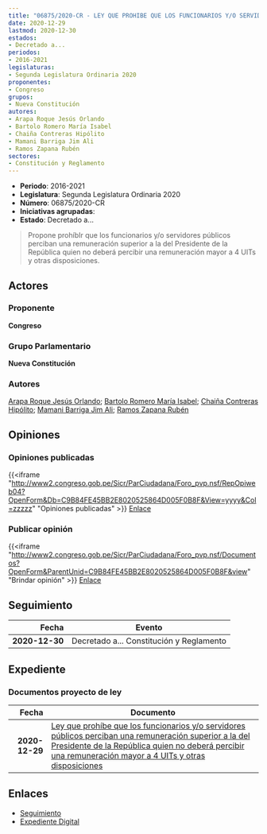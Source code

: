 ```yaml
---
title: "06875/2020-CR - LEY QUE PROHIBE QUE LOS FUNCIONARIOS Y/O SERVIDORES PÚBLICOS PERCIBAN UNA REMUNERACIÓN SUPERIOR A LA DEL PRESIDENTE DE LA REPÚBLICA QUIEN NO DEBERÁ PERCIBIR UNA REMUNERACIÓN MAYOR A 4 UITs. Y OTRAS DISPOSICIONES"
date: 2020-12-29
lastmod: 2020-12-30
estados:
- Decretado a...
periodos:
- 2016-2021
legislaturas:
- Segunda Legislatura Ordinaria 2020
proponentes:
- Congreso
grupos:
- Nueva Constitución
autores:
- Arapa Roque Jesús Orlando
- Bartolo Romero María Isabel
- Chaiña Contreras Hipólito
- Mamani Barriga Jim Ali
- Ramos Zapana Rubén
sectores:
- Constitución y Reglamento
---
```

- **Periodo**: 2016-2021
- **Legislatura**: Segunda Legislatura Ordinaria 2020
- **Número**: 06875/2020-CR
- **Iniciativas agrupadas**: 
- **Estado**: Decretado a...

> Propone prohíbIr que los funcionarios y/o servidores públicos perciban una remuneración superior a la del Presidente de la República quien no deberá percibir una remuneración mayor a 4 UITs y otras disposiciones.


## Actores

### Proponente

**Congreso**

### Grupo Parlamentario

**Nueva Constitución**

### Autores

[Arapa Roque Jesús Orlando](mailto:mailto:jarapa@congreso.gob.pe); [Bartolo Romero María Isabel](mailto:mailto:mbartolo@congreso.gob.pe); [Chaiña Contreras Hipólito](mailto:mailto:hchaina@congreso.gob.pe); [Mamani Barriga Jim Ali](mailto:mailto:jmamani@congreso.gob.pe); [Ramos Zapana Rubén](mailto:mailto:rramos@congreso.gob.pe)

## Opiniones

### Opiniones publicadas

{{<iframe "http://www2.congreso.gob.pe/Sicr/ParCiudadana/Foro_pvp.nsf/RepOpiweb04?OpenForm&Db=C9B84FE45BB2E8020525864D005F0B8F&View=yyyy&Col=zzzzz" "Opiniones publicadas" >}}
[Enlace](http://www2.congreso.gob.pe/Sicr/ParCiudadana/Foro_pvp.nsf/RepOpiweb04?OpenForm&Db=C9B84FE45BB2E8020525864D005F0B8F&View=yyyy&Col=zzzzz)

### Publicar opinión

{{<iframe "http://www2.congreso.gob.pe/Sicr/ParCiudadana/Foro_pvp.nsf/Documentos?OpenForm&ParentUnid=C9B84FE45BB2E8020525864D005F0B8F&view" "Brindar opinión" >}}
[Enlace](http://www2.congreso.gob.pe/Sicr/ParCiudadana/Foro_pvp.nsf/Documentos?OpenForm&ParentUnid=C9B84FE45BB2E8020525864D005F0B8F&view)


## Seguimiento

| Fecha | Evento |
|------:|--------|
| **2020-12-30** | Decretado a... Constitución y Reglamento |

## Expediente

### Documentos proyecto de ley

| Fecha | Documento |
|------:|-----------|
| **2020-12-29** | [Ley que prohíbe que los funcionarios y/o servidores públicos perciban una remuneración superior a la del Presidente de la República quien no deberá percibir una remuneración mayor a 4 UITs y otras disposiciones](http://www.leyes.congreso.gob.pe/Documentos/2016_2021/Proyectos_de_Ley_y_de_Resoluciones_Legislativas/PL06875-20201229.pdf) |

## Enlaces

- [Seguimiento](http://www2.congreso.gob.pe/Sicr/TraDocEstProc/CLProLey2016.nsf/f7fff46988ca05b1052578e100829cc7/aec238693f95f5100525864d006ffea1?OpenDocument)
- [Expediente Digital](http://www2.congreso.gob.pe/Sicr/TraDocEstProc/Expvirt_2011.nsf/visbusqptramdoc1621/06875?opendocument)

